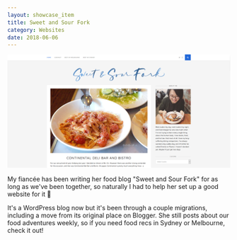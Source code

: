 ```yaml
---
layout: showcase_item
title: Sweet and Sour Fork
category: Websites
date: 2018-06-06
---
```


![](/assets/images/showcase/sweet-and-sour-fork.png)

My fiancée has been writing her food blog "Sweet and Sour Fork" for as long as we've been together, so naturally I had to help her set up a good website for it 🙂

It's a WordPress blog now but it's been through a couple migrations, including a move from its original place on Blogger. She still posts about our food adventures weekly, so if you need food recs in Sydney or Melbourne, check it out!